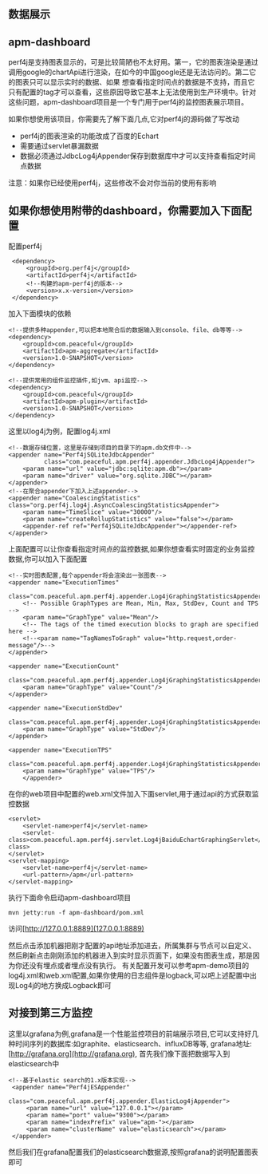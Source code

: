 数据展示
--------------

## apm-dashboard
perf4j是支持图表显示的，可是比较简陋也不太好用。第一，它的图表渲染是通过调用google的chartApi进行渲染，在如今的中国google还是无法访问的。第二它的图表只可以显示实时的数据、如果
想查看指定时间点的数据是不支持，而且它只有配置的tag才可以查看，这些原因导致它基本上无法使用到生产环境中。针对这些问题，apm-dashboard项目是一个专门用于perf4j的监控图表展示项目。

如果你想使用该项目，你需要先了解下面几点,它对perf4j的源码做了写改动

* perf4j的图表渲染的功能改成了百度的Echart
* 需要通过servlet暴漏数据
* 数据必须通过JdbcLog4jAppender保存到数据库中才可以支持查看指定时间点数据

注意：如果你已经使用perf4j，这些修改不会对你当前的使用有影响

## 如果你想使用附带的dashboard，你需要加入下面配置

配置perf4j

```
 <dependency>
     <groupId>org.perf4j</groupId>
     <artifactId>perf4j</artifactId>
     <!--构建的apm-perf4j的版本-->
     <version>x.x-version</version>
 </dependency>
```

加入下面模块的依赖
```
<!--提供多种appender,可以把本地聚合后的数据输入到console、file、db等等-->
<dependency>
    <groupId>com.peaceful</groupId>
    <artifactId>apm-aggregate</artifactId>
    <version>1.0-SNAPSHOT</version>
</dependency>

<!--提供常用的组件监控插件,如jvm、api监控-->
<dependency>
    <groupId>com.peaceful</groupId>
    <artifactId>apm-plugin</artifactId>
    <version>1.0-SNAPSHOT</version>
</dependency>
```

这里以log4j为例，配置log4j.xml

```
<!--数据存储位置，这里是存储到项目的目录下的apm.db文件中-->
<appender name="Perf4jSQLiteJdbcAppender"
          class="com.peaceful.apm.perf4j.appender.JdbcLog4jAppender">
    <param name="url" value="jdbc:sqlite:apm.db"></param>
    <param name="driver" value="org.sqlite.JDBC"></param>
</appender>
<!--在聚合appender下加入上述appender-->
<appender name="CoalescingStatistics" class="org.perf4j.log4j.AsyncCoalescingStatisticsAppender">
    <param name="TimeSlice" value="30000"/>
    <param name="createRollupStatistics" value="false"></param>
    <appender-ref ref="Perf4jSQLiteJdbcAppender"></appender-ref>
</appender>
```
上面配置可以让你查看指定时间点的监控数据,如果你想查看实时固定的业务监控数据,你可以加入下面配置

```
<!--实时图表配置,每个appender将会渲染出一张图表-->
<appender name="ExecutionTimes"
          class="com.peaceful.apm.perf4j.appender.Log4jGraphingStatisticsAppender">
    <!-- Possible GraphTypes are Mean, Min, Max, StdDev, Count and TPS -->
    <param name="GraphType" value="Mean"/>
    <!-- The tags of the timed execution blocks to graph are specified here -->
    <!--<param name="TagNamesToGraph" value="http.request,order-message"/>-->
</appender>

<appender name="ExecutionCount"
          class="com.peaceful.apm.perf4j.appender.Log4jGraphingStatisticsAppender">
    <param name="GraphType" value="Count"/>
</appender>

<appender name="ExecutionStdDev"
          class="com.peaceful.apm.perf4j.appender.Log4jGraphingStatisticsAppender">
    <param name="GraphType" value="StdDev"/>
</appender>

<appender name="ExecutionTPS"
          class="com.peaceful.apm.perf4j.appender.Log4jGraphingStatisticsAppender">
    <param name="GraphType" value="TPS"/>
    </appender>
```

在你的web项目中配置的web.xml文件加入下面servlet,用于通过api的方式获取监控数据

```
<servlet>
    <servlet-name>perf4j</servlet-name>
    <servlet-class>com.peaceful.apm.perf4j.servlet.Log4jBaiduEchartGraphingServlet</servlet-class>
</servlet>
<servlet-mapping>
    <servlet-name>perf4j</servlet-name>
    <url-pattern>/apm</url-pattern>
</servlet-mapping>
```

执行下面命令启动apm-dashboard项目

```
mvn jetty:run -f apm-dashboard/pom.xml
```

访问[http://127.0.0.1:8889](127.0.0.1:8889)

然后点击添加机器把刚才配置的api地址添加进去，所属集群与节点可以自定义、然后刷新点击刚刚添加的机器进入到实时显示页面下，如果没有图表生成，那是因为你还没有埋点或者埋点没有执行。
有关配置开发可以参考apm-demo项目的log4j.xml和web.xml配置,如果你使用的日志组件是logback,可以吧上述配置中出现Log4j的地方换成Logback即可


## 对接到第三方监控

这里以grafana为例,grafana是一个性能监控项目的前端展示项目,它可以支持好几种时间序列的数据库:如graphite、elasticsearch、influxDB等等,
grafana地址:[http://grafana.org](http://grafana.org), 首先我们像下面把数据写入到elasticsearch中

```
<!--基于elastic search的1.x版本实现-->
 <appender name="Perf4jESAppender"
           class="com.peaceful.apm.perf4j.appender.ElasticLog4jAppender">
     <param name="url" value="127.0.0.1"></param>
     <param name="port" value="9300"></param>
     <param name="indexPrefix" value="apm-"></param>
     <param name="clusterName" value="elasticsearch"></param>
 </appender>
```

然后我们在grafana配置我们的elasticsearch数据源,按照grafana的说明配置图表即可








